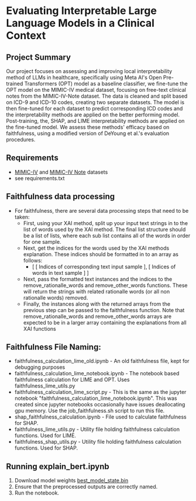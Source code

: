 # Evaluating Interpretable Large Language Models in a Clinical Context

## Project Summary

Our project focuses on assessing and improving local interpretability method of LLMs in healthcare, specifically using Meta AI's Open Pre-trained Transformers (OPT) model as a baseline classifier, we fine-tune the OPT model on the MIMIC-IV medical dataset, focusing on free-text clinical notes from the MIMIC-IV-Note dataset. The data is cleaned and split based on ICD-9 and ICD-10 codes, creating two separate datasets. The model is then fine-tuned for each dataset to predict corresponding ICD codes and the interpretability methods are applied on the better performing model. Post-training, the, SHAP, and LIME interpretability methods are applied on the fine-tuned model. We assess these methods' efficacy based on faithfulness, using a modified version of DeYoung et al.'s evaluation procedures.

## Requirements

- [MIMIC-IV](https://physionet.org/content/mimiciv/2.2/) and [MIMIC-IV Note](https://physionet.org/content/mimic-iv-note/2.2/) datasets
- see requirements.txt

## Faithfulness data processing

- For faithfulness, there are several data processing steps that need to be taken:
  - First, using your XAI method, split up your input text strings in to the list of words used by the XAI method. The final list structure should be a list of lists, where each sub list contains all of the words in order for one sample.
  - Next, get the indices for the words used by the XAI methods explanation. These indices should be formatted in to an array as follows:
    - [
      [ Indices of corresponding text input sample ],
      [ Indices of words in text sample ]
      ]
  - Next, pass the formatted text instances and the indices to the remove_rationalle_words and remove_other_words functions. These will return the strings with related rationalle words (or all non rationalle words) removed.
  - Finally, the instances along with the returned arrays from the previous step can be passed to the faithfulness function. Note that remove_rationalle_words and remove_other_words arrays are expected to be in a larger array containing the explanations from all XAI functions


## Faithfulness File Naming:

- faithfulness_calculation_lime_old.ipynb - An old faithfulness file, kept for debugging purposes
- faithfulness_calculation_lime_notebook.ipynb - The notebook based faithfulness calculation for LIME and OPT. Uses faithfulness_lime_utils.py
- faithfulness_calculation_lime_script.py - This is the same as the jupyter notebook "faithfulness_calculation_lime_notebook.ipynb". This was created since jupyter notebooks occasionally have issues deallocating gpu memory. Use the job_faithfulness.sh script to run this file.
- shap_faithfulness_calculation.ipynb - File used to calculate faithfulness for SHAP.
- faithfulness_lime_utils.py - Utility file holding faithfulness calculation functions. Used for LIME.
- faithfulness_shap_utils.py - Utility file holding faithfulness calculation functions. Used for SHAP.




## Running explain_bert.ipynb

1. Download model weights [best_model_state.bin](https://drive.google.com/drive/folders/1a7MW1GxHa8tzSiYX_4hgAZ5jvma3Ix-L?usp=drive_link)
2. Ensure that the preprocessed outputs are correctly named.
3. Run the notebook.
